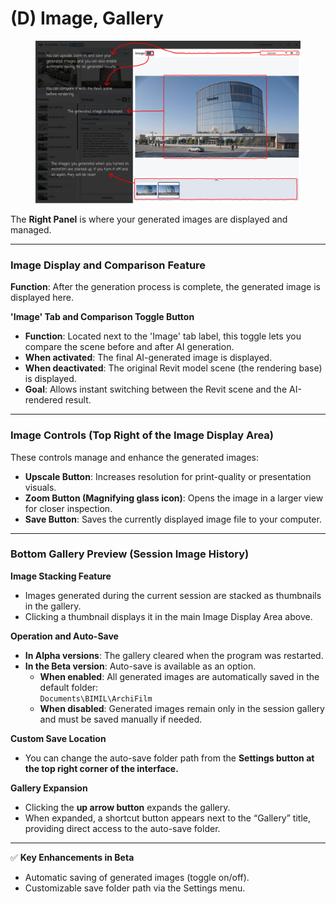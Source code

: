 # (D) Image, Gallery

<figure><img src="../../.gitbook/assets/(D) (1).jpg" alt=""><figcaption></figcaption></figure>

The **Right Panel** is where your generated images are displayed and managed.

***

### Image Display and Comparison Feature

**Function**: After the generation process is complete, the generated image is displayed here.

**'Image' Tab and Comparison Toggle Button**

* **Function**: Located next to the 'Image' tab label, this toggle lets you compare the scene before and after AI generation.
* **When activated**: The final AI-generated image is displayed.
* **When deactivated**: The original Revit model scene (the rendering base) is displayed.
* **Goal**: Allows instant switching between the Revit scene and the AI-rendered result.

***

### Image Controls (Top Right of the Image Display Area)

These controls manage and enhance the generated images:

* **Upscale Button**: Increases resolution for print-quality or presentation visuals.
* **Zoom Button (Magnifying glass icon)**: Opens the image in a larger view for closer inspection.
* **Save Button**: Saves the currently displayed image file to your computer.

***

### Bottom Gallery Preview (Session Image History)

**Image Stacking Feature**

* Images generated during the current session are stacked as thumbnails in the gallery.
* Clicking a thumbnail displays it in the main Image Display Area above.

**Operation and Auto-Save**

* **In Alpha versions**: The gallery cleared when the program was restarted.
* **In the Beta version**: Auto-save is available as an option.
  * **When enabled**: All generated images are automatically saved in the default folder:\
    `Documents\BIMIL\ArchiFilm`
  * **When disabled**: Generated images remain only in the session gallery and must be saved manually if needed.

**Custom Save Location**

* You can change the auto-save folder path from the **Settings button at the top right corner of the interface.**

**Gallery Expansion**

* Clicking the **up arrow button** expands the gallery.
* When expanded, a shortcut button appears next to the “Gallery” title, providing direct access to the auto-save folder.

***

✅ **Key Enhancements in Beta**

* Automatic saving of generated images (toggle on/off).
* Customizable save folder path via the Settings menu.
